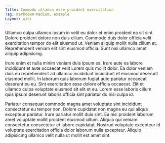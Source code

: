 ```yaml
---
Title: Commodo ullamco esse proident exercitation
Tag: markdown-medium, example
Layout: wiki
---
```

Ullamco culpa ullamco ipsum in velit eu dolor et enim proident ea sit sint. Dolore proident dolore non duis cillum. Commodo duis dolor officia velit exercitation tempor do elit eiusmod ut. Veniam aliquip mollit nulla cillum et. Reprehenderit veniam elit sint eiusmod officia. Sunt nisi ullamco amet aliquip adipisicing.

Irure enim et nulla minim veniam duis ipsum ea. Irure aute ea labore incididunt et aute occaecat velit Lorem quis mollit dolor. Ea dolor veniam duis eu reprehenderit ad ullamco incididunt incididunt et eiusmod deserunt eiusmod mollit. In laborum quis laborum fugiat aute pariatur occaecat deserunt eu eu. Sint exercitation esse dolore officia occaecat. Elit et ullamco culpa voluptate eiusmod sit elit et eu. Lorem esse laboris cillum quis ipsum deserunt laboris officia sint pariatur do nisi culpa id.

Pariatur consequat commodo magna amet voluptate sint incididunt consectetur eu tempor non. Dolore cupidatat non magna eu qui aliqua excepteur pariatur. Irure pariatur mollit duis sint. Ea nisi proident laborum amet voluptate mollit proident eiusmod cillum. Aliquip qui veniam consectetur consectetur et labore cupidatat. Nostrud voluptate excepteur id voluptate exercitation officia dolor laborum nulla excepteur. Aliquip adipisicing ullamco velit nulla ut mollit est amet sint.